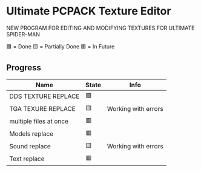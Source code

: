 # Ultimate PCPACK Texture Editor

NEW PROGRAM FOR EDITING AND MODIFYING TEXTURES FOR ULTIMATE SPIDER-MAN

🟩 = Done
🟨 = Partially Done
🟥 = In Future 


## Progress
| Name                   | State   | Info                                         |
| ---------------------- | ------- | -------------------------------------------- |
| DDS TEXTURE REPLACE    | 🟩     |                                              |
| TGA TEXURE REPLACE     | 🟨     | Working with errors                          |
| multiple files at once | 🟥     |                                              |
| Models replace         | 🟥     |                                              |
| Sound replace          | 🟨     | Working with errors                          |
| Text replace           | 🟥     |                                              |
